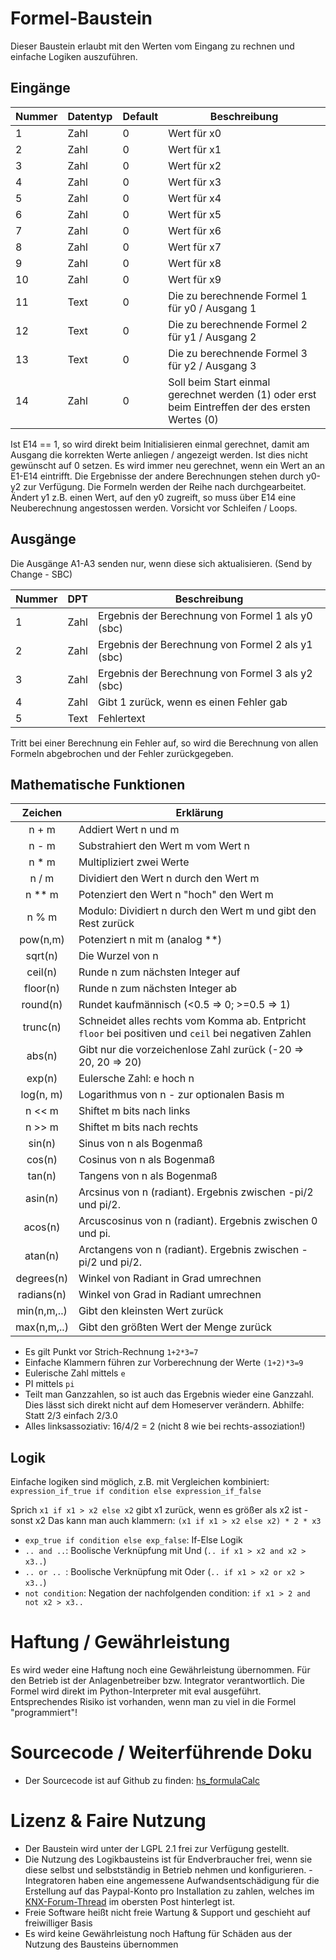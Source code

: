 # Formel-Baustein

Dieser Baustein erlaubt mit den Werten vom Eingang zu rechnen und einfache Logiken auszuführen.

## Eingänge

| Nummer | Datentyp | Default | Beschreibung                                                                                     |
|--------|----------|---------|--------------------------------------------------------------------------------------------------|
| 1      | Zahl     | 0       | Wert für x0                                                                                      | 
| 2      | Zahl     | 0       | Wert für x1                                                                                      | 
| 3      | Zahl     | 0       | Wert für x2                                                                                      |
| 4      | Zahl     | 0       | Wert für x3                                                                                      |
| 5      | Zahl     | 0       | Wert für x4                                                                                      |
| 6      | Zahl     | 0       | Wert für x5                                                                                      |
| 7      | Zahl     | 0       | Wert für x6                                                                                      |
| 8      | Zahl     | 0       | Wert für x7                                                                                      |
| 9      | Zahl     | 0       | Wert für x8                                                                                      |
| 10     | Zahl     | 0       | Wert für x9                                                                                      |
| 11     | Text     | 0       | Die zu berechnende Formel 1 für y0 / Ausgang 1                                                   |
| 12     | Text     | 0       | Die zu berechnende Formel 2 für y1 / Ausgang 2                                                   |
| 13     | Text     | 0       | Die zu berechnende Formel 3 für y2 / Ausgang 3                                                   |
| 14     | Zahl     | 0       | Soll beim Start einmal gerechnet werden (1) oder erst beim Eintreffen der des ersten Wertes (0)  |

Ist E14 == 1, so wird direkt beim Initialisieren einmal gerechnet, damit am Ausgang die korrekten Werte anliegen / angezeigt werden. Ist dies nicht gewünscht auf 0 setzen. 
Es wird immer neu gerechnet, wenn ein Wert an an E1-E14 eintrifft. 
Die Ergebnisse der andere Berechnungen stehen durch y0-y2 zur Verfügung. Die Formeln werden der Reihe nach durchgearbeitet. Ändert y1 z.B. einen Wert, auf den y0 zugreift, so muss über E14 eine Neuberechnung angestossen werden. Vorsicht vor Schleifen / Loops.  

## Ausgänge

Die Ausgänge A1-A3 senden nur, wenn diese sich aktualisieren. (Send by Change - SBC)

| Nummer | DPT  | Beschreibung                                      |
|--------|------|---------------------------------------------------|
| 1      | Zahl | Ergebnis der Berechnung von Formel 1 als y0 (sbc) |
| 2      | Zahl | Ergebnis der Berechnung von Formel 2 als y1 (sbc) |
| 3      | Zahl | Ergebnis der Berechnung von Formel 3 als y2 (sbc) |
| 4      | Zahl | Gibt 1 zurück, wenn es einen Fehler gab           |
| 5      | Text | Fehlertext                                        |

Tritt bei einer Berechnung ein Fehler auf, so wird die Berechnung von allen Formeln abgebrochen und der Fehler zurückgegeben.

## Mathematische Funktionen

|   Zeichen   | Erklärung                                                                                            |
|:-----------:|------------------------------------------------------------------------------------------------------|
|    n + m    | Addiert Wert n und m                                                                                 |
|    n - m    | Substrahiert den Wert m vom Wert n                                                                   |
|    n * m    | Multipliziert zwei Werte                                                                             |
|    n / m    | Dividiert den Wert n durch den Wert m                                                                |
|   n ** m    | Potenziert den Wert n "hoch" den Wert m                                                              |
|    n % m    | Modulo: Dividiert n durch den Wert m und gibt den Rest zurück                                        |
|  pow(n,m)   | Potenziert n mit m (analog **)                                                                       |
|   sqrt(n)   | Die Wurzel von n                                                                                     |
|   ceil(n)   | Runde n zum nächsten Integer auf                                                                     |
|  floor(n)   | Runde n zum nächsten Integer ab                                                                      |
|  round(n)   | Rundet kaufmännisch (<0.5 => 0; >=0.5 => 1)                                                          |
|  trunc(n)   | Schneidet alles rechts vom Komma ab. Entpricht `floor` bei positiven und `ceil` bei negativen Zahlen |
|   abs(n)    | Gibt nur die vorzeichenlose Zahl zurück (-20 => 20, 20 => 20)                                        |
|   exp(n)    | Eulersche Zahl: e hoch n                                                                             |
|  log(n, m)  | Logarithmus von n - zur optionalen Basis m                                                           |
|   n << m    | Shiftet m bits nach links                                                                            |
|   n >> m    | Shiftet m bits nach rechts                                                                           |
|   sin(n)    | Sinus von n als Bogenmaß                                                                             |
|   cos(n)    | Cosinus von n als Bogenmaß                                                                           |
|   tan(n)    | Tangens von n als Bogenmaß                                                                           |
|   asin(n)   | Arcsinus von n (radiant). Ergebnis zwischen -pi/2 und pi/2.                                          |
|   acos(n)   | Arcuscosinus von n (radiant). Ergebnis zwischen 0 und pi.                                            |
|   atan(n)   | Arctangens von n (radiant). Ergebnis zwischen -pi/2 und pi/2.                                        |
| degrees(n)  | Winkel von Radiant in Grad umrechnen                                                                 |
| radians(n)  | Winkel von Grad in Radiant umrechnen                                                                 |
| min(n,m,..) | Gibt den kleinsten Wert zurück                                                                       |
| max(n,m,..) | Gibt den größten Wert der Menge zurück                                                               |

* Es gilt Punkt vor Strich-Rechnung `1+2*3=7`
* Einfache Klammern führen zur Vorberechnung der Werte `(1+2)*3=9` 
* Eulerische Zahl mittels `e`
* PI mittels `pi`
* Teilt man Ganzzahlen, so ist auch das Ergebnis wieder eine Ganzzahl. Dies lässt sich direkt nicht auf dem Homeserver verändern. Abhilfe: Statt 2/3 einfach 2/3.0
* Alles linksassoziativ: 16/4/2 = 2 (nicht 8 wie bei rechts-assoziation!)

## Logik

Einfache logiken sind möglich, z.B. mit Vergleichen kombiniert:
`expression_if_true if condition else expression_if_false`

Sprich `x1 if x1 > x2 else x2` gibt x1 zurück, wenn es größer als x2 ist - sonst x2
Das kann man auch klammern: `(x1 if x1 > x2 else x2) * 2 * x3`

* `exp_true if condition else exp_false`: If-Else Logik
* `.. and ..`: Boolische Verknüpfung mit Und (`.. if x1 > x2 and x2 > x3..`)
* `.. or .. `: Boolische Verknüpfung mit Oder (`.. if x1 > x2 or x2 > x3..`)
* `not condition`: Negation der nachfolgenden condition: `if x1 > 2 and not x2 > x3..`

# Haftung / Gewährleistung

Es wird weder eine Haftung noch eine Gewährleistung übernommen. Für den Betrieb ist der Anlagenbetreiber bzw. Integrator verantwortlich.
Die Formel wird direkt im Python-Interpreter mit eval ausgeführt. Entsprechendes Risiko ist vorhanden, wenn man zu viel in die Formel "programmiert"!

# Sourcecode / Weiterführende Doku

* Der Sourcecode ist auf Github zu finden: [hs_formulaCalc](https://github.com/SvenBunge/hs_formulaCalc)

# Lizenz & Faire Nutzung

* Der Baustein wird unter der LGPL 2.1 frei zur Verfügung gestellt.
* Die Nutzung des Logikbausteins ist für Endverbraucher frei, wenn sie diese selbst und selbstständig in Betrieb nehmen und konfigurieren. - Integratoren haben eine angemessene Aufwandsentschädigung für die Erstellung auf das Paypal-Konto pro Installation zu zahlen, welches im [KNX-Forum-Thread](https://knx-user-forum.de/forum/%C3%B6ffentlicher-bereich/knx-eib-forum/1559910-logikbaustein-kostal-wechselrichter-via-modbus-tcp-abfragen) im obersten Post hinterlegt ist.
* Freie Software heißt nicht freie Wartung & Support und geschieht auf freiwilliger Basis
* Es wird keine Gewährleistung noch Haftung für Schäden aus der Nutzung des Bausteins übernommen
